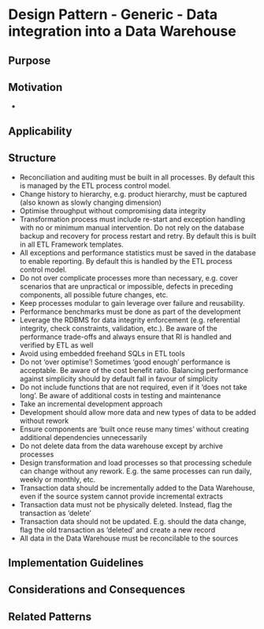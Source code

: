 # Design Pattern - Generic - Data integration into a Data Warehouse

## Purpose


## Motivation
- 

## Applicability


## Structure
*  Reconciliation and auditing must be built in all processes. By default this is managed by the ETL process control model.
* Change history to hierarchy, e.g. product hierarchy, must be captured (also known as slowly changing dimension)
* Optimise throughput without compromising data integrity
* Transformation process must include re-start and exception handling with no or minimum manual intervention. Do not rely on the database backup and recovery for process restart and retry. By default this is built in all ETL Framework templates.
* All exceptions and performance statistics must be saved in the database to enable reporting. By default this is handled by the ETL process control model.
* Do not over complicate processes more than necessary, e.g. cover scenarios that are unpractical or impossible, defects in preceding components, all possible future changes, etc. 
* Keep processes modular to gain leverage over failure and reusability.
* Performance benchmarks must be done as part of the development
* Leverage the RDBMS for data integrity enforcement (e.g. referential integrity, check constraints, validation, etc.). Be aware of the performance trade-offs and always ensure that RI is handled and verified by ETL as well
* Avoid using embedded freehand SQLs in ETL tools 
* Do not ‘over optimise’! Sometimes ‘good enough’ performance is acceptable. Be aware of the cost benefit ratio. Balancing performance against simplicity should by default fall in favour of simplicity
* Do not include functions that are not required, even if it ‘does not take long’. Be aware of additional costs in testing and maintenance
* Take an incremental development approach
* Development should allow more data and new types of data to be added without rework
* Ensure components are ‘built once reuse many times’ without creating additional dependencies unnecessarily
* Do not delete data from the data warehouse except by archive processes
* Design transformation and load processes so that processing schedule can change without any rework. E.g. the same processes can run daily, weekly or monthly, etc.
* Transaction data should be incrementally added to the Data Warehouse, even if the source system cannot provide incremental extracts
* Transaction data must not be physically deleted. Instead, flag the transaction as ‘delete’
* Transaction data should not be updated. E.g. should the data change, flag the old transaction as ‘deleted’ and create a new record
* All data in the Data Warehouse must be reconcilable to the sources

## Implementation Guidelines


## Considerations and Consequences


## Related Patterns
